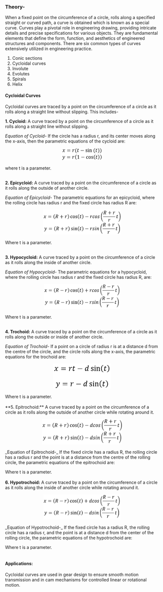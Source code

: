### Theory-

When a fixed point on the circumference of a circle, rolls along a specified straight or curved path, a curve is obtained which is known as a special curve. Curves play a pivotal role in engineering drawing, providing intricate details and precise specifications for various objects. They are fundamental elements that define the form, function, and aesthetics of engineered structures and components. There are six common types of curves extensively utilized in engineering practice.
1. Conic sections 
2. Cycloidal curves 
3. Involute 
4. Evolutes 
5. Spirals 
6. Helix

#### Cycloidal Curves
Cycloidal curves are traced by a point on the circumference of a circle as it rolls along a straight line without slipping. This includes-

**1. Cycloid:** A curve traced by a point on the circumference of a circle as it rolls along a straight line without slipping.

_Equation of Cycloid-_ If the circle has a radius r, and its center moves along the x-axis, then the parametric equations of the cycloid are:
<p align="center">
  <img src="images/cycloid.PNG" alt="Cycloid Equation" height = 40>
</p>
where t is a parameter. <br>
<br>

**2. Epicycloid:** A curve traced by a point on the circumference of a circle as it rolls along the outside of another circle.

_Equation of Epicycloid-_ 
The parametric equations for an epicycloid, where the rolling circle has radius r and the fixed circle has radius R are:
<p align="center">
  <img src="images/epicycloid.PNG" alt="Epicycloid Equation" height = 82>
</p>
Where t is a parameter.<br>
<br>

**3. Hypocycloid:** A curve traced by a point on the circumference of a circle as it rolls along the inside of another circle.

_Equation of Hypocycloid-_
The parametric equations for a hypocycloid, where the rolling circle has radius r and the fixed circle has radius R, are:
<p align="center">
  <img src="images/hypocycloid.PNG" alt="Hypocycloid Equation" height = 82>
</p>
Where t is a parameter.<br>
<br>

**4. Trochoid:** A curve traced by a point on the circumference of a circle as it rolls along the outside or inside of another circle.

_Equation of Trochoid-_
If a point on a circle of radius r is at a distance d from the centre of the circle, and the circle rolls along the x-axis, the parametric equations for the trochoid are:
<p align="center">
  <img src="images/trochoid.PNG" alt="Trochoid Equation" height = 82>
</p>
Where t is a parameter.<br>
<br>
**5. Epitrochoid:** A curve traced by a point on the circumference of a circle as it rolls along the outside of another circle while rotating around it.
<p align="center">
  <img src="images/epitrochoid.PNG" alt="Epitrochoid Equation" height = 82>
</p>
_Equation of Epitrochoid-_
If the fixed circle has a radius R, the rolling circle has a radius r and the point is at a distance from the centre of the rolling circle, the parametric equations of the epitrochoid are:

Where t is a parameter.<br>
<br>
**6. Hypotrochoid:** A curve traced by a point on the circumference of a circle as it rolls along the inside of another circle while rotating around it.
<p align="center">
  <img src="images/hypotrochoid.PNG" alt="Hypotrochoid Equation" height = 82>
</p>
_Equation of Hypotrochoid-_
If the fixed circle has a radius R, the rolling circle has a radius r, and the point is at a distance  d from the center of the rolling circle, the parametric equations of the hypotrochoid are:

Where t is a parameter.<br>
<br>

#### Applications: 
Cycloidal curves are used in gear design to ensure smooth motion transmission and in cam mechanisms for controlled linear or rotational motion.
